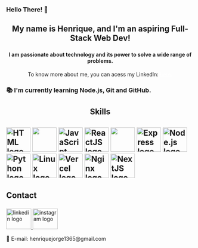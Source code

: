 <h3 align="left">Hello There! 👋</h1>

###

<h2 align="center">My name is Henrique, and I'm an aspiring Full-Stack Web Dev!</h2>

###

<h4 align="center">I am passionate about technology and its power to solve a wide range of problems.</h4>
<p align="center">To know more about me, you can acess my LinkedIn: <a href="https://www.linkedin.com/in/queirozz8/" target="blank" style="color: white; text-decoration: underline;">here.</a></p>

<h3 align="left">📚 I'm currently learning Node.js, Git and GitHub.</h3>

###

<h2 align="center">Skills<h2>
  <img src="https://skillicons.dev/icons?i=html" height="65" alt="HTML logo">
  <img src="https://skillicons.dev/icons?i=css" height="65">
  <img src="https://skillicons.dev/icons?i=js" height="65" alt="JavaScript logo">
  <img src="https://skillicons.dev/icons?i=react" height="65" alt="ReactJS logo">
  <img src="https://skillicons.dev/icons?i=tailwind" height="65">
  <img src="https://skillicons.dev/icons?i=express" height="65" alt="Express logo">
  <img src="https://skillicons.dev/icons?i=nodejs" height="65" alt="Node.js logo">
  <img src="https://skillicons.dev/icons?i=py" height="65" alt="Python logo">
  <img src="https://skillicons.dev/icons?i=linux" height="65" alt="Linux logo">
  <img src="https://skillicons.dev/icons?i=vercel" height="65" alt="Vercel logo">
  <img src="https://skillicons.dev/icons?i=nginx" height="65" alt="Nginx logo">
  <img src="https://skillicons.dev/icons?i=nextjs" height="65" alt="NextJS logo">

<h2 align="left">Contact</h2>

###


<a href="https://www.linkedin.com/in/queirozz8/" target="_blank">
  <img src="https://raw.githubusercontent.com/maurodesouza/profile-readme-generator/master/src/assets/icons/social/linkedin/default.svg" width="67" height="55" alt="linkedin logo"/>
</a>
<a href="https://www.instagram.com/rick.queirozz/" target="_blank">
  <img src="https://raw.githubusercontent.com/maurodesouza/profile-readme-generator/master/src/assets/icons/social/instagram/default.svg" width="67" height="55" alt="instagram logo"/>
</a>
<p>📧 E-mail: henriquejorge1365@gmail.com</p>
